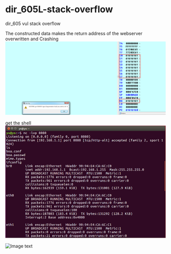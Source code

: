 # dir_605L-stack-overflow
dir_605 vul stack overflow

The constructed data makes the return address of the webserver overwritten and Crashing
![Image text](https://github.com/hhhhu8045759/dir_605L-stack-overflow/blob/master/5a7477c5dc74b3c5f0d515944c9c75a.png)

get the shell
![Image text](https://github.com/hhhhu8045759/dir_605L-stack-overflow/blob/master/c95cabd2740cce665d613f112e2d4fe.png)

![Image text](https://github.com/zzuljs/CppLearning/blob/master/CppLearning/raw/master/Itachi.jpg)
